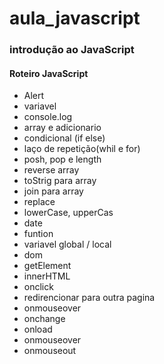 # aula_javascript
### introdução ao JavaScript

#### Roteiro JavaScript

 - Alert
 - variavel
 - console.log
 - array e adicionario
 - condicional (if else)
 - laço de repetição(whil e for)
 - posh, pop e length
 - reverse array
 - toStrig para array
 - join para array
 - replace
 - lowerCase, upperCas
 - date
 - funtion
 - variavel global / local
 - dom
 - getElement
 - innerHTML
 - onclick
 - redirencionar para outra pagina
 - onmouseover
 - onchange
 - onload
 - onmouseover
 - onmouseout

